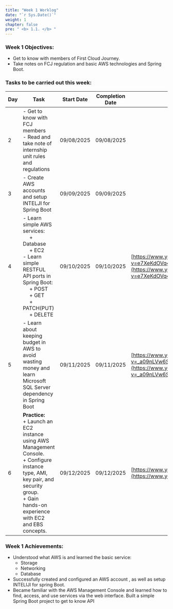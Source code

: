 ```yaml
---
title: "Week 1 Worklog"
date: "`r Sys.Date()`"
weight: 1
chapter: false
pre: " <b> 1.1. </b> "
---
```



### Week 1 Objectives:

* Get to know with members of First Cloud Journey.
* Take notes on FCJ regulation and basic AWS technologies and Spring Boot.

### Tasks to be carried out this week:

| Day | Task | Start Date | Completion Date | Reference Material |
| --- | ---- | ---------- | --------------- | ----------------- |
| 2 | - Get to know with FCJ members <br> - Read and take note of internship unit rules and regulations | 09/08/2025 | 09/08/2025 | |
| 3 | - Create AWS accounts and setup INTELJI for Spring Boot | 09/09/2025 | 09/09/2025 |  |
| 4 | - Learn simple AWS services:<br>  + Database<br>  + EC2 <br> - Learn simple RESTFUL API ports in Spring Boot:<br>  + POST<br>  + GET<br>  + PATCH(PUT) <br>  + DELETE | 09/10/2025 | 09/10/2025 | [https://www.youtube.com/watch?v=e7XeKdOVq40&list=PLahN4TLWtox2a3vElknwzU_urND8hLn1i&index=73](https://www.youtube.com/watch?v=e7XeKdOVq40&list=PLahN4TLWtox2a3vElknwzU_urND8hLn1i&index=73) |
| 5 | - Learn about keeping budget in AWS to avoid wasting money and learn Microsoft SQL Server dependency in Spring Boot | 09/11/2025 | 09/11/2025 | [https://www.youtube.com/watch?v=_a09nLVw6Sg&list=PLahN4TLWtox2a3vElknwzU_urND8hLn1i&index=15](https://www.youtube.com/watch?v=_a09nLVw6Sg&list=PLahN4TLWtox2a3vElknwzU_urND8hLn1i&index=15) |
| 6 | **Practice:**<br>+ Launch an EC2 instance using AWS Management Console.<br>+ Configure instance type, AMI, key pair, and security group.<br>+ Gain hands-on experience with EC2 and EBS concepts. | 09/12/2025 | 09/12/2025 | [https://www.youtube.com/watch?v=iHX-jtKIVNA](https://www.youtube.com/watch?v=iHX-jtKIVNA) |

### Week 1 Achievements:

* Understood what AWS is and learned the basic service:
  * Storage
  * Networking
  * Database
* Successfully created and configured an AWS account , as well as setup INTELIJI for spring Boot.
* Became familiar with the AWS Management Console and learned how to find, access, and use services via the web interface. Built a simple Spring Boot project to get to know API
